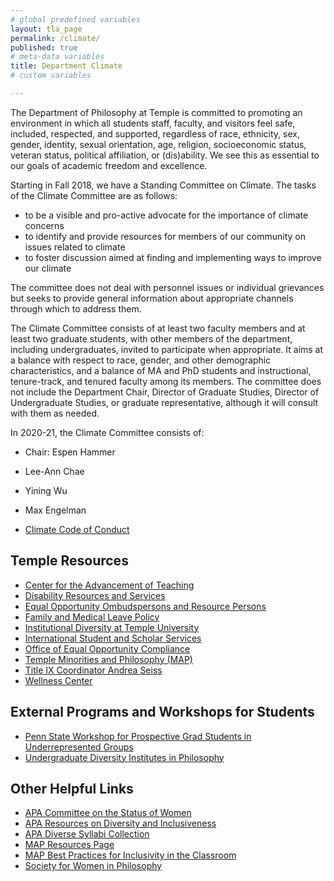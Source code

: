 ```yaml
---
# global predefined variables
layout: tla_page
permalink: /climate/
published: true
# meta-data variables
title: Department Climate
# custom variables

---
```

The Department of Philosophy at Temple is committed to promoting an environment in which all students staff, faculty, and visitors feel safe, included, respected, and supported, regardless of race, ethnicity, sex, gender, identity, sexual orientation, age, religion, socioeconomic status, veteran status, political affiliation, or (dis)ability. We see this as essential to our goals of academic freedom and excellence.

Starting in Fall 2018, we have a Standing Committee on Climate. The tasks of the Climate Committee are as follows:
+ to be a visible and pro-active advocate for the importance of climate concerns
+ to identify and provide resources for members of our community on issues related to climate
+ to foster discussion aimed at finding and implementing ways to improve our climate

The committee does not deal with personnel issues or individual grievances but seeks to provide general information about appropriate channels through which to address them.

The Climate Committee consists of at least two faculty members and at least two graduate students, with other members of the department, including undergraduates, invited to participate when appropriate. It aims at a balance with respect to race, gender, and other demographic characteristics, and a balance of MA and PhD students and instructional, tenure-track, and tenured faculty among its members. The committee does not include the Department Chair, Director of Graduate Studies, Director of Undergraduate Studies, or graduate representative, although it will consult with them as needed.

In 2020-21, the Climate Committee consists of:
- Chair: Espen Hammer
- Lee-Ann Chae
- Yining Wu
- Max Engelman

- [Climate Code of Conduct](https://liberalarts.temple.edu/sites/liberalarts/files/CLIMATE%20DOCUMENT%20%281%29.docx)

## Temple Resources

- [Center for the Advancement of Teaching](https://teaching.temple.edu)
- [Disability Resources and Services](http://disabilityresources.temple.edu/)
- [ Equal Opportunity Ombudspersons and Resource Persons](http://www.temple.edu/eoc/AppDev/ombuds.asp)
- [Family and Medical Leave Policy](https://www.temple.edu/hr/departments/benefits/fmla.htm)
- [Institutional Diversity at Temple University](http://diversity.temple.edu/)
- [International Student and Scholar Services](https://www.temple.edu/isss/)
- [Office of Equal Opportunity Compliance](https://www.temple.edu/eoc/index.html)
- [Temple Minorities and Philosophy (MAP)](https://sites.temple.edu/minoritiesandphilosophy/)
- [Title IX Coordinator Andrea Seiss](mailto:Andrea.caporale@temple.edu)
- [Wellness Center](http://wellness.temple.edu/)

## External Programs and Workshops for Students

- [Penn State Workshop for Prospective Grad Students in Underrepresented Groups](https://philosophy.la.psu.edu/diversity/cusp)
- [Undergraduate Diversity Institutes in Philosophy](https://www.apaonline.org/page/diversityinstitutes)

## Other Helpful Links

- [APA Committee on the Status of Women](http://www.apaonlinecsw.org)
- [APA Resources on Diversity and Inclusiveness](https://www.apaonline.org/page/diversity_resources)
- [APA Diverse Syllabi Collection](https://www.apaonline.org/members/group.aspx?id=110430)
- [MAP Resources Page](http://www.mapforthegap.com/resources.html)
- [MAP Best Practices for Inclusivity in the Classroom](http://phildiversity.weebly.com/)
- [Society for Women in Philosophy](https://www.uh.edu/~cfreelan/SWIP/)
